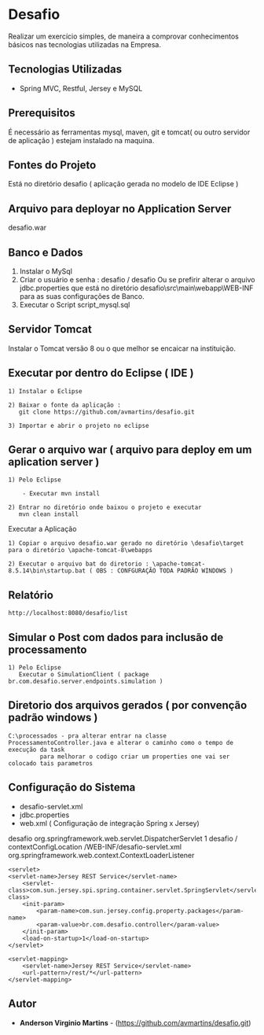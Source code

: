 # Desafio

Realizar um exercício simples, de maneira a comprovar conhecimentos básicos nas tecnologias utilizadas na Empresa.

## Tecnologias Utilizadas

- Spring MVC, Restful, Jersey e MySQL

## Prerequisitos

É necessário as ferramentas mysql, maven, git e tomcat( ou outro servidor de aplicação ) estejam instalado na maquina.

## Fontes do Projeto
Está no diretório desafio ( aplicação gerada no modelo de IDE Eclipse )

## Arquivo para deployar no Application Server
desafio.war

Banco e Dados
-------------
 1) Instalar o MySql 
 2) Criar o usuário e senha : desafio / desafio
	Ou se prefirir alterar o arquivo jdbc.properties que está no diretório desafio\src\main\webapp\WEB-INF para as suas configurações de Banco.
 3) Executar o Script script_mysql.sql

Servidor Tomcat
---------------
Instalar o Tomcat versão 8 ou o que melhor se encaicar na instituição.

Executar por dentro do Eclipse ( IDE )
-------------------------------------------------------------------
	1) Instalar o Eclipse
	
	2) Baixar o fonte da aplicação :
	   git clone https://github.com/avmartins/desafio.git
	   
	3) Importar e abrir o projeto no eclipse   
	   
Gerar o arquivo war ( arquivo para deploy em um aplication server )
-------------------------------------------------------------------

	1) Pelo Eclipse
	
		- Executar mvn install
	   
	2) Entrar no diretório onde baixou o projeto e executar 
	   mvn clean install  	
	   
Executar a Aplicação	   
	   
	1) Copiar o arquivo desafio.war gerado no diretório \desafio\target para o diretório \apache-tomcat-8\webapps
	
	2) Executar o arquivo bat do diretorio : \apache-tomcat-8.5.14\bin\startup.bat ( OBS : CONFGURAÇÃO TODA PADRÃO WINDOWS )

Relatório
---------
	http://localhost:8080/desafio/list

Simular o Post com dados para inclusão de processamento
-------------------------------------------------------
	1) Pelo Eclipse
	   Executar o SimulationClient ( package br.com.desafio.server.endpoints.simulation )
	   
Diretorio dos arquivos gerados ( por convenção padrão windows )
------------------------------	   
	C:\processados - pra alterar entrar na classe ProcessamentoController.java e alterar o caminho como o tempo de execução da task
			 para melhorar o codigo criar um properties one vai ser colocado tais parametros
	
Configuração do Sistema
----------------------	
   - desafio-servlet.xml
   - jdbc.properties
   - web.xml ( Configuração de integração Spring x Jersey)
	
   <servlet>
        <servlet-name>desafio</servlet-name>
        <servlet-class>
            org.springframework.web.servlet.DispatcherServlet
        </servlet-class>
        <load-on-startup>1</load-on-startup>
    </servlet>
    <servlet-mapping>
        <servlet-name>desafio</servlet-name>
        <url-pattern>/</url-pattern>
    </servlet-mapping>
    <context-param>
	    <param-name>contextConfigLocation</param-name>
	    <param-value>
	    	/WEB-INF/desafio-servlet.xml
	    </param-value>
	</context-param>
    <listener>
	    <listener-class>org.springframework.web.context.ContextLoaderListener</listener-class>
	</listener>
	
	<servlet>
    <servlet-name>Jersey REST Service</servlet-name>
        <servlet-class>com.sun.jersey.spi.spring.container.servlet.SpringServlet</servlet-class>
        <init-param>
            <param-name>com.sun.jersey.config.property.packages</param-name>
            <param-value>br.com.desafio.controller</param-value>
        </init-param>
        <load-on-startup>1</load-on-startup>
    </servlet>
    
    <servlet-mapping>
        <servlet-name>Jersey REST Service</servlet-name>
        <url-pattern>/rest/*</url-pattern>
    </servlet-mapping>

## Autor

* **Anderson Virginio Martins** - (https://github.com/avmartins/desafio.git)

